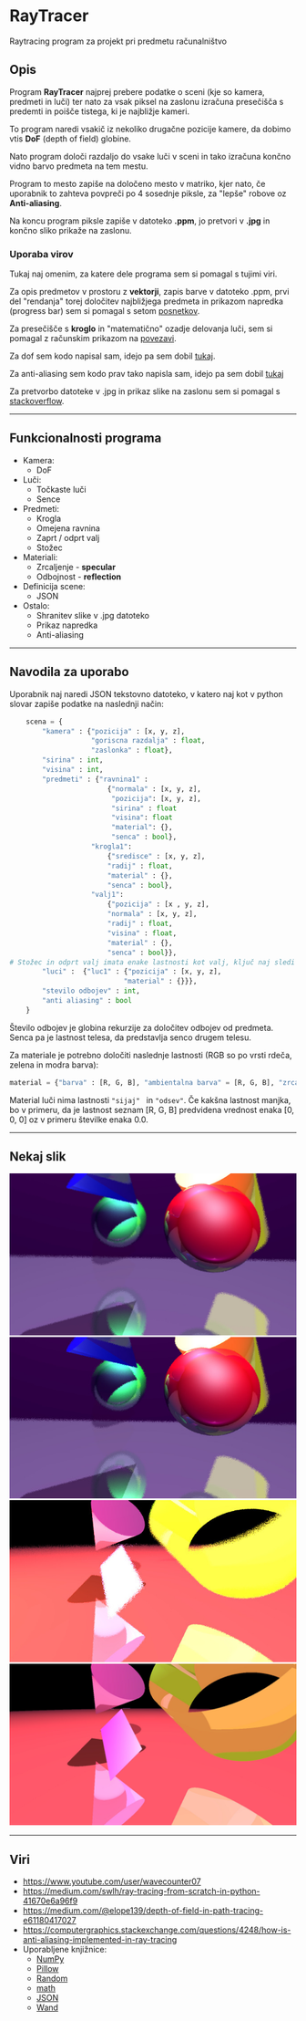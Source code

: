 # RayTracer
Raytracing program za projekt pri predmetu računalništvo

## Opis
Program **RayTracer** najprej prebere podatke o sceni (kje so kamera, predmeti in luči) ter nato za vsak piksel na zaslonu izračuna presečišča s predemti in poišče tistega, ki je najbližje kameri.

To program naredi vsakič iz nekoliko drugačne pozicije kamere, da dobimo vtis **DoF** (depth of field) globine.

Nato program določi razdaljo do vsake luči v sceni in tako izračuna končno vidno barvo predmeta na tem mestu.

Program to mesto zapiše na določeno mesto v matriko, kjer nato, če uporabnik to zahteva povpreči po 4 sosednje piksle, za "lepše" robove oz **Anti-aliasing**.

Na koncu program piksle zapiše v datoteko **.ppm**, jo pretvori v **.jpg** in končno sliko prikaže na zaslonu.

### Uporaba virov

Tukaj naj omenim, za katere dele programa sem si pomagal s tujimi viri.

Za opis predmetov v prostoru z **vektorji**, zapis barve v datoteko .ppm, prvi del "rendanja" torej določitev najbližjega predmeta in prikazom napredka (progress bar) sem si pomagal s setom [posnetkov](https://www.youtube.com/user/wavecounter07).

Za presečišče s **kroglo** in "matematično" ozadje delovanja luči, sem si pomagal z računskim prikazom na [povezavi](https://medium.com/swlh/ray-tracing-from-scratch-in-python-41670e6a96f9).

Za dof sem kodo napisal sam, idejo pa sem dobil [tukaj](https://medium.com/@elope139/depth-of-field-in-path-tracing-e61180417027).

Za anti-aliasing sem kodo prav tako napisla sam, idejo pa sem dobil [tukaj](https://computergraphics.stackexchange.com/questions/4248/how-is-anti-aliasing-implemented-in-ray-tracing)

Za pretvorbo datoteke v .jpg in prikaz slike na zaslonu sem si pomagal s [stackoverflow](https://stackoverflow.com/).
___

## Funkcionalnosti programa

- Kamera:
    - DoF
- Luči:
    - Točkaste luči
    - Sence
- Predmeti:
    - Krogla
    - Omejena ravnina
    - Zaprt / odprt valj
    - Stožec
- Materiali:
    - Zrcaljenje - **specular**
    - Odbojnost - **reflection**
- Definicija scene:
    - JSON
- Ostalo:
    - Shranitev slike v .jpg datoteko
    - Prikaz napredka
    - Anti-aliasing
___

## Navodila za uporabo

Uporabnik naj naredi JSON tekstovno datoteko, v katero naj kot v python slovar zapiše  podatke na naslednji način:

```python
    scena = {
        "kamera" : {"pozicija" : [x, y, z],
                    "goriscna razdalja" : float,
                    "zaslonka" : float},
        "sirina" : int,
        "visina" : int,
        "predmeti" : {"ravnina1" :
                        {"normala" : [x, y, z],
                         "pozicija": [x, y, z],
                         "sirina" : float
                         "visina": float
                         "material": {},
                         "senca" : bool},
                    "krogla1":
                        {"sredisce" : [x, y, z],
                        "radij" : float, 
                        "material" : {},
                        "senca" : bool},
                    "valj1":
                        {"pozicija" : [x , y, z],
                        "normala" : [x, y, z],
                        "radij" : float,
                        "visina" : float,
                        "material" : {},
                        "senca" : bool}},
# Stožec in odprt valj imata enake lastnosti kot valj, ključ naj sledi ostalim primerom torej "stozec1" oz "odprt valj1".
        "luci" :  {"luc1" : {"pozicija" : [x, y, z],
                            "material" : {}}},
        "stevilo odbojev" : int,
        "anti aliasing" : bool
    }
```
Število odbojev je globina rekurzije za določitev odbojev od predmeta. Senca pa je lastnost telesa, da predstavlja senco drugem telesu.

Za materiale je potrebno določiti naslednje lastnosti (RGB so po vrsti rdeča, zelena in modra barva):

```python
material = {"barva" : [R, G, B], "ambientalna barva" = [R, G, B], "zrcaljenje" : [R, G, B], "sijaj" = float, "odsev" = float}
```
Material luči nima lastnosti ```"sijaj" ``` in ```"odsev"```. Če kakšna lastnost manjka, bo v primeru, da je lastnost seznam [R, G, B] predvidena vrednost enaka [0, 0, 0] oz v primeru številke enaka 0.0.

___

## Nekaj slik

![1a](slike/noAA.jpg "brez anti aliasing")
![1b](slike/AA.jpg "anti aliasing")
![1c](slike/ravnina_odprti_valj.jpg "anti aliasing")
![1d](slike/nodof.jpg "brez DoF")

___

## Viri

- https://www.youtube.com/user/wavecounter07
- https://medium.com/swlh/ray-tracing-from-scratch-in-python-41670e6a96f9
- https://medium.com/@elope139/depth-of-field-in-path-tracing-e61180417027
- https://computergraphics.stackexchange.com/questions/4248/how-is-anti-aliasing-implemented-in-ray-tracing
- Uporabljene knjižnice:
    - [NumPy](https://numpy.org)
    - [Pillow](https://pypi.org/project/Pillow)
    - [Random](https://docs.python.org/3/library/random.html)
    - [math](https://docs.python.org/3/library/math.html)
    - [JSON](https://www.json.org/json-en.html)
    - [Wand](https://pypi.org/project/Wand/)